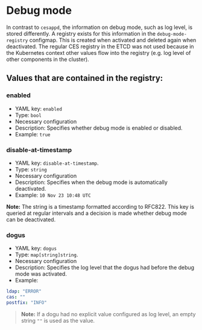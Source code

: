 # Debug mode

In contrast to `cesappd`, the information on debug mode, such as log level, is stored differently.
A registry exists for this information in the `debug-mode-registry` configmap.
This is created when activated and deleted again when deactivated.
The regular CES registry in the ETCD was not used because in the Kubernetes context other values flow into the registry
(e.g. log level of other components in the cluster).

## Values that are contained in the registry:

### enabled

* YAML key: `enabled`
* Type: `bool`
* Necessary configuration
* Description: Specifies whether debug mode is enabled or disabled.
* Example: `true`

### disable-at-timestamp

* YAML key: `disable-at-timestamp`.
* Type: `string`
* Necessary configuration
* Description: Specifies when the debug mode is automatically deactivated.
* Example: `10 Nov 23 10:48 UTC`

**Note:** The string is a timestamp formatted according to RFC822. This key is queried at regular intervals and a decision is made whether debug mode can be deactivated.

### dogus

* YAML key: `dogus`
* Type: `map[string]string`.
* Necessary configuration
* Description: Specifies the log level that the dogus had before the debug mode was activated.
* Example:
```yaml
ldap: "ERROR"
cas: ""
postfix: "INFO"
```

> **Note:** If a dogu had no explicit value configured as log level, an empty string `""` is used as the value.